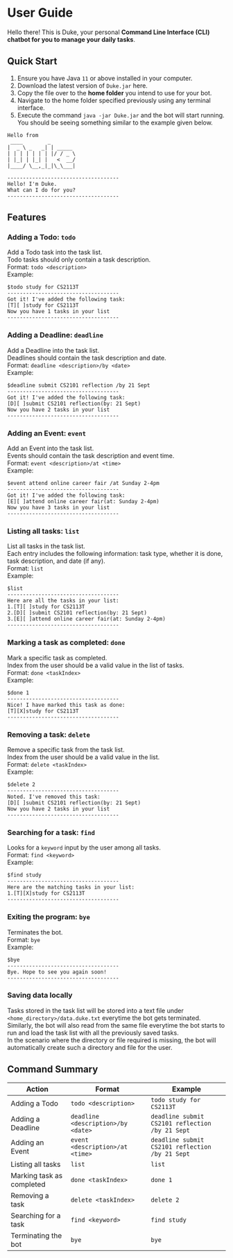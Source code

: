 # User Guide
Hello there! This is Duke, your personal **Command Line Interface (CLI) chatbot for you to manage your daily tasks**.

## Quick Start 
1. Ensure you have Java ```11``` or above installed in your computer.
2. Download the latest version of ```Duke.jar``` here.
3. Copy the file over to the **home folder** you intend to use for your bot.
4. Navigate to the home folder specified previously using any terminal interface.
5. Execute the command `java -jar Duke.jar` and the bot will start running. You should be seeing something similar to the example given below.

```  
Hello from  
 ____        _        
|  _ \ _   _| | _____ 
| | | | | | | |/ / _ \
| |_| | |_| |   <  __/
|____/ \__,_|_|\_\___|  

------------------------------------  
Hello! I'm Duke.  
What can I do for you?  
------------------------------------  
```

## Features 

### Adding a Todo: ```todo```
Add a Todo task into the task list.  
Todo tasks should only contain a task description.  
Format: ```todo <description>```  
Example:  
```
$todo study for CS2113T  
------------------------------------  
Got it! I've added the following task:  
[T][ ]study for CS2113T  
Now you have 1 tasks in your list  
------------------------------------  
```

### Adding a Deadline: ```deadline```
Add a Deadline into the task list.  
Deadlines should contain the task description and date.  
Format: ```deadline <description>/by <date>```  
Example: 
```
$deadline submit CS2101 reflection /by 21 Sept  
------------------------------------  
Got it! I've added the following task:  
[D][ ]submit CS2101 reflection(by: 21 Sept)  
Now you have 2 tasks in your list  
------------------------------------
```

### Adding an Event: ```event```
Add an Event into the task list.  
Events should contain the task description and event time.  
Format: ```event <description>/at <time>```  
Example:
```
$event attend online career fair /at Sunday 2-4pm  
------------------------------------  
Got it! I've added the following task:  
[E][ ]attend online career fair(at: Sunday 2-4pm)  
Now you have 3 tasks in your list  
------------------------------------  
```

### Listing all tasks: ```list```
List all tasks in the task list.  
Each entry includes the following information: task type, whether it is done, task description, and date (if any).  
Format: ```list```  
Example:
```
$list
------------------------------------  
Here are all the tasks in your list:  
1.[T][ ]study for CS2113T  
2.[D][ ]submit CS2101 reflection(by: 21 Sept)  
3.[E][ ]attend online career fair(at: Sunday 2-4pm)  
------------------------------------  
```

### Marking a task as completed: ```done```  
Mark a specific task as completed.   
Index from the user should be a valid value in the list of tasks.  
Format: ```done <taskIndex>```  
Example: 
```
$done 1  
------------------------------------  
Nice! I have marked this task as done:  
[T][X]study for CS2113T  
------------------------------------  
```

### Removing a task: ```delete```
Remove a specific task from the task list.  
Index from the user should be a valid value in the list.  
Format: ```delete <taskIndex>```  
Example:
```
$delete 2  
------------------------------------  
Noted. I've removed this task:  
[D][ ]submit CS2101 reflection(by: 21 Sept)  
Now you have 2 tasks in your list  
------------------------------------  
```

### Searching for a task: ```find```
Looks for a ```keyword``` input by the user among all tasks.  
Format: ```find <keyword>```  
Example: 
```
$find study  
------------------------------------  
Here are the matching tasks in your list:  
1.[T][X]study for CS2113T  
------------------------------------  
```

### Exiting the program: ```bye```
Terminates the bot.  
Format: ```bye```  
Example:
```
$bye  
------------------------------------  
Bye. Hope to see you again soon!  
------------------------------------  
```

### Saving data locally
Tasks stored in the task list will be stored into a text file under ```<home_directory>/data.duke.txt``` everytime the 
bot gets terminated.  
Similarly, the bot will also read from the same file everytime the bot starts to run and load the task list with all 
the previously saved tasks.  
In the scenario where the directory or file required is missing, the bot will automatically create such a directory and 
file for the user.

## Command Summary
| Action  | Format | Example  |
| ------------- | ------------- | ------------- |
| Adding a Todo  | ```todo <description>```  | ```todo study for CS2113T```  |
| Adding a Deadline  | ```deadline <description>/by <date>```  | ```deadline submit CS2101 reflection /by 21 Sept```  |
| Adding an Event  | ```event <description>/at <time>```  | ```deadline submit CS2101 reflection /by 21 Sept```  |
| Listing all tasks  | ```list```  | ```list```  |
| Marking task as completed  | ```done <taskIndex>```  | ```done 1```  |
| Removing a task  | ```delete <taskIndex>```  | ```delete 2```  |
| Searching for a task  | ```find <keyword>```  | ```find study``` |
| Terminating the bot  | ```bye```  | ```bye```  |